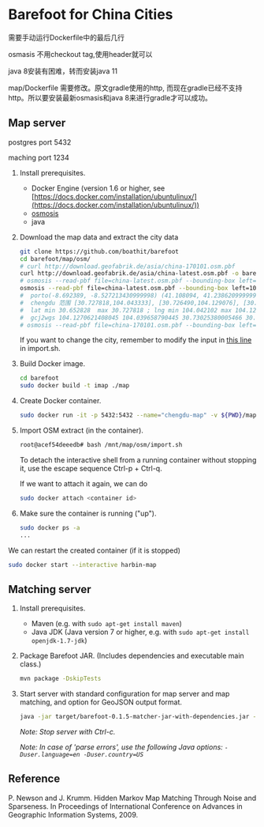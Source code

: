 # Barefoot for China Cities

需要手动运行Dockerfile中的最后几行

osmasis 不用checkout tag,使用header就可以

java 8安装有困难，转而安装java 11

map/Dockerfile 需要修改。原文gradle使用的http, 而现在gradle已经不支持http。所以要安装最新osmasis和java 8来进行gradle才可以成功。

## Map server

postgres port 5432

maching  port 1234

1. Install prerequisites.

    - Docker Engine (version 1.6 or higher, see [https://docs.docker.com/installation/ubuntulinux/](https://docs.docker.com/installation/ubuntulinux/))
    - [osmosis](https://wiki.openstreetmap.org/wiki/Osmosis/Installation)
    - java 

2. Download the map data and extract the city data

    ``` bash
    git clone https://github.com/boathit/barefoot
    cd barefoot/map/osm/
    # curl http://download.geofabrik.de/asia/china-170101.osm.pbf 
    curl http://download.geofabrik.de/asia/china-latest.osm.pbf -o barefoot/map/osm/china.osm.pbf
    # osmosis --read-pbf file=china-latest.osm.pbf --bounding-box left=126.506130 right=126.771862 bottom=45.657920 top=45.830905 --write-pbf file=harbin.osm.pbf
    osmosis --read-pbf file=china-latest.osm.pbf --bounding-box left=104.042102 right=104.129591 bottom=30.652828 top=30.727818 --write-pbf file=chengdu.osm.pbf
    #  porto(-8.692389, -8.527213430999998) (41.108094, 41.238620999999995)
    #  chengdu 范围 [30.727818,104.043333], [30.726490,104.129076], [30.655191,104.129591], [30.652828,104.042102]
    #  lat min 30.652828  max 30.727818 ; lng min 104.042102 max 104.129591
    #  gcj2wgs 104.1270621408045 104.039658790445 30.73025380005466 30.65530153928298
    # osmosis --read-pbf file=china-170101.osm.pbf --bounding-box left=104.039658790445 right=104.1270621408045 bottom=30.65530153928298 top=30.73025380005466  --write-pbf file=chengdu.osm.pbf
    ```

    If you want to change the city, remember to modify the input in [this line](https://github.com/boathit/barefoot/blob/master/map/osm/import.sh#L28) in import.sh.

3. Build Docker image.

    ``` bash
    cd barefoot
    sudo docker build -t imap ./map
    ```

4. Create Docker container.

    ``` bash
    sudo docker run -it -p 5432:5432 --name="chengdu-map" -v ${PWD}/map/:/mnt/map imap
    ```

5. Import OSM extract (in the container).

    ``` bash
    root@acef54deeedb# bash /mnt/map/osm/import.sh
    ```

    To detach the interactive shell from a running container without stopping it, use the escape sequence Ctrl-p + Ctrl-q.

    If we want to attach it again, we can do

    ```bash
    sudo docker attach <container id>
    ```

6. Make sure the container is running ("up").

    ``` bash
    sudo docker ps -a
    ...
    ```

We can restart the created container (if it is stopped)
```bash
sudo docker start --interactive harbin-map
```


## Matching server

1. Install prerequisites.

    - Maven (e.g. with `sudo apt-get install maven`)
    - Java JDK (Java version 7 or higher, e.g. with `sudo apt-get install openjdk-1.7-jdk`)

2. Package Barefoot JAR. (Includes dependencies and executable main class.)

    ``` bash
    mvn package -DskipTests
    ```

3. Start server with standard configuration for map server and map matching, and option for GeoJSON output format.

    ``` bash
    java -jar target/barefoot-0.1.5-matcher-jar-with-dependencies.jar --geojson config/server.properties config/harbin.properties
    ```

    _Note: Stop server with Ctrl-c._

    _Note: In case of 'parse errors', use the following Java options: `-Duser.language=en -Duser.country=US`_

## Reference

P. Newson and J. Krumm. Hidden Markov Map Matching Through Noise and Sparseness. In Proceedings of International Conference on Advances in Geographic Information Systems, 2009.
